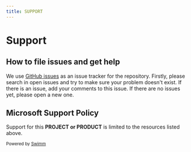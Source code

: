 ```yaml
---
title: SUPPORT
---
```

# Support

## How to file issues and get help

We use [GitHub issues](https://github.com/microsoft/azurechatgpt/issues) as an issue tracker for the repository. Firstly, please search in open issues and try to make sure your problem doesn't exist. If there is an issue, add your comments to this issue. If there are no issues yet, please open a new one.

## Microsoft Support Policy

Support for this **PROJECT or PRODUCT** is limited to the resources listed above.

<SwmMeta version="3.0.0"><sup>Powered by [Swimm](https://app.swimm.io/)</sup></SwmMeta>
